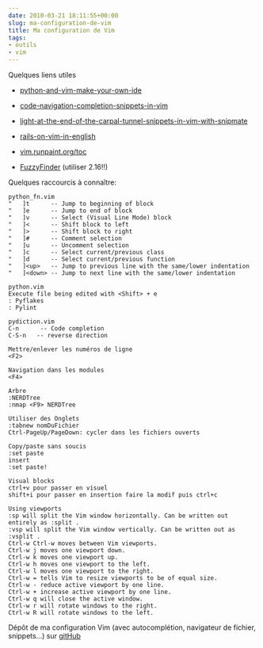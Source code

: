 ```yaml
---
date: 2010-03-21 18:11:55+00:00
slug: ma-configuration-de-vim
title: Ma configuration de Vim
tags:
- outils
- vim
---
```


Quelques liens utiles

	
  * [python-and-vim-make-your-own-ide]( http://dancingpenguinsoflight.com/2009/02/python-and-vim-make-your-own-ide/)

	
  * [code-navigation-completion-snippets-in-vim](http://dancingpenguinsoflight.com/2009/02/code-navigation-completion-snippets-in-vim/)

	
  * [light-at-the-end-of-the-carpal-tunnel-snippets-in-vim-with-snipmate](http://dancingpenguinsoflight.com/2009/07/light-at-the-end-of-the-carpal-tunnel-snippets-in-vim-with-snipmate/)

	
  * [rails-on-vim-in-english]( http://akitaonrails.com/2009/01/04/rails-on-vim-in-english)

	
  * [vim.runpaint.org/toc](http://vim.runpaint.org/toc/)

	
  * [FuzzyFinder](http://weblog.jamisbuck.org/2008/10/10/coming-home-to-vim) (utiliser 2.16!!)





Quelques raccourcis à connaître:

	python_fn.vim
	"   ]t      -- Jump to beginning of block
	"   ]e      -- Jump to end of block
	"   ]v      -- Select (Visual Line Mode) block
	"   ]<      -- Shift block to left
	"   ]>      -- Shift block to right
	"   ]#      -- Comment selection
	"   ]u      -- Uncomment selection
	"   ]c      -- Select current/previous class
	"   ]d      -- Select current/previous function
	"   ]<up>   -- Jump to previous line with the same/lower indentation
	"   ]<down> -- Jump to next line with the same/lower indentation

	python.vim
	Execute file being edited with <Shift> + e
	: Pyflakes
	: Pylint

	pydiction.vim
	C-n      -- Code completion
	C-S-n   -- reverse direction

	Mettre/enlever les numéros de ligne
	<F2>

	Navigation dans les modules
	<F4>

	Arbre
	:NERDTree
	:nmap <F9> NERDTree

	Utiliser des Onglets
	:tabnew nomDuFichier
	Ctrl-PageUp/PageDown: cycler dans les fichiers ouverts

	Copy/paste sans soucis
	:set paste
	insert
	:set paste!

	Visual blocks
	ctrl+v pour passer en visuel
	shift+i pour passer en insertion faire la modif puis ctrl+c

	Using viewports
	:sp will split the Vim window horizontally. Can be written out entirely as :split .
	:vsp will split the Vim window vertically. Can be written out as :vsplit .
	Ctrl-w Ctrl-w moves between Vim viewports.
	Ctrl-w j moves one viewport down.
	Ctrl-w k moves one viewport up.
	Ctrl-w h moves one viewport to the left.
	Ctrl-w l moves one viewport to the right.
	Ctrl-w = tells Vim to resize viewports to be of equal size.
	Ctrl-w - reduce active viewport by one line.
	Ctrl-w + increase active viewport by one line.
	Ctrl-w q will close the active window.
	Ctrl-w r will rotate windows to the right.
	Ctrl-w R will rotate windows to the left.

Dépôt de ma configuration Vim (avec autocomplétion, navigateur de fichier, snippets...) sur [gitHub](http://github.com/jraigneau/vim-conf)
